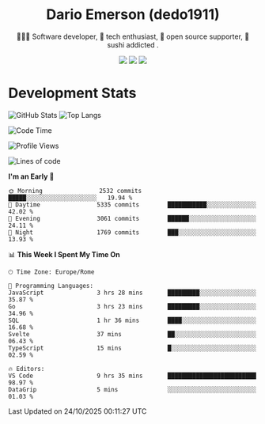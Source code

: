 <div align="center">
  
# Dario Emerson (dedo1911)
👨🏼‍💻 Software developer, 🔧 tech enthusiast, 🙌 open source supporter, 🍣 sushi addicted .

[![](https://img.shields.io/badge/-Linkedin-informational?style=for-the-badge&logo=linkedin&logoColor=white&color=2867B2)](http://linkedin.com/in/dedo1911)
[![](https://img.shields.io/badge/-Telegram-informational?style=for-the-badge&logo=telegram&logoColor=white&color=0088cc)](https://t.me/dedo1911)
[![](https://img.shields.io/badge/-Facebook-informational?style=for-the-badge&logo=facebook&logoColor=white&color=3b5998)](https://fb.com/dedo1911)

</div>

# Development Stats

![GitHub Stats](https://github-readme-stats.vercel.app/api?username=dedo1911&hide=&count_private=true&title_color=84cc16&text_color=ffffff&icon_color=84cc16&bg_color=1c1917&hide_border=true&border_radius=0&show_icons=true)
![Top Langs](https://github-readme-stats.vercel.app/api/top-langs/?username=dedo1911&theme=chartreuse-dark&layout=compact)

<!--START_SECTION:waka-->
![Code Time](http://img.shields.io/badge/Code%20Time-1%2C837%20hrs%208%20mins-blue)

![Profile Views](http://img.shields.io/badge/Profile%20Views-1-blue)

![Lines of code](https://img.shields.io/badge/From%20Hello%20World%20I%27ve%20Written-4.1%20million%20lines%20of%20code-blue)

**I'm an Early 🐤** 

```text
🌞 Morning                2532 commits        █████░░░░░░░░░░░░░░░░░░░░   19.94 % 
🌆 Daytime                5335 commits        ███████████░░░░░░░░░░░░░░   42.02 % 
🌃 Evening                3061 commits        ██████░░░░░░░░░░░░░░░░░░░   24.11 % 
🌙 Night                  1769 commits        ███░░░░░░░░░░░░░░░░░░░░░░   13.93 % 
```


📊 **This Week I Spent My Time On** 

```text
🕑︎ Time Zone: Europe/Rome

💬 Programming Languages: 
JavaScript               3 hrs 28 mins       █████████░░░░░░░░░░░░░░░░   35.87 % 
Go                       3 hrs 23 mins       █████████░░░░░░░░░░░░░░░░   34.96 % 
SQL                      1 hr 36 mins        ████░░░░░░░░░░░░░░░░░░░░░   16.68 % 
Svelte                   37 mins             ██░░░░░░░░░░░░░░░░░░░░░░░   06.43 % 
TypeScript               15 mins             █░░░░░░░░░░░░░░░░░░░░░░░░   02.59 % 

🔥 Editors: 
VS Code                  9 hrs 35 mins       █████████████████████████   98.97 % 
DataGrip                 5 mins              ░░░░░░░░░░░░░░░░░░░░░░░░░   01.03 % 
```


 Last Updated on 24/10/2025 00:11:27 UTC
<!--END_SECTION:waka-->

<!--
**dedo1911/dedo1911** is a ✨ _special_ ✨ repository because its `README.md` (this file) appears on your GitHub profile.

Here are some ideas to get you started:

- 🔭 I’m currently working on ...
- 🌱 I’m currently learning ...
- 👯 I’m looking to collaborate on ...
- 🤔 I’m looking for help with ...
- 💬 Ask me about ...
- 📫 How to reach me: ...
- 😄 Pronouns: ...
- ⚡ Fun fact: ...
-->
